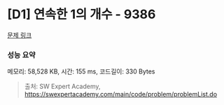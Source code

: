 # [D1] 연속한 1의 개수 - 9386 

[문제 링크](https://swexpertacademy.com/main/code/problem/problemDetail.do?contestProbId=AXALDUIq97oDFASI) 

### 성능 요약

메모리: 58,528 KB, 시간: 155 ms, 코드길이: 330 Bytes



> 출처: SW Expert Academy, https://swexpertacademy.com/main/code/problem/problemList.do